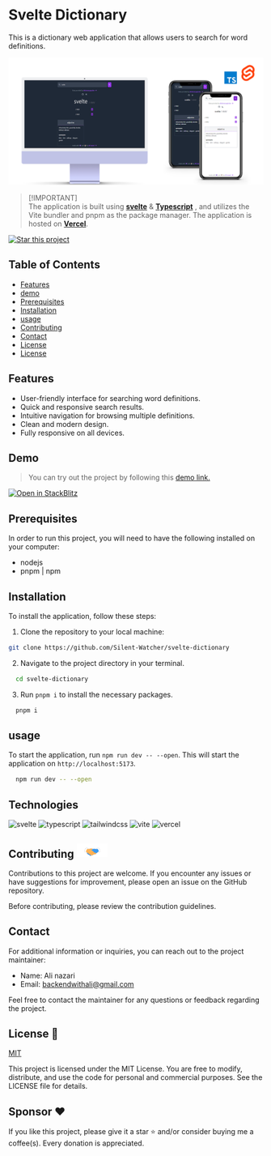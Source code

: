 # Svelte Dictionary
This is a dictionary web application that allows users to search for word definitions.

<!-- banner start -->
![svelte dictionary project](https://github.com/Silent-Watcher/svelte-dictionary/blob/master/.github/svelte-dictionary-banner.png)
<!-- banner end -->

> [!IMPORTANT]\
> The application is built using **[svelte](https://svelte.dev)** & **[Typescript](https://www.typescriptlang.org)** , and utilizes the Vite bundler and pnpm as the package manager. The application is hosted on **[Vercel](https://vercel.com)**.

[![Star this project](https://img.shields.io/badge/-⭐%20Star%20this%20project-yellow?style=for-the-badge)](https://github.com/Silent-Watcher/svelte-dictionary)

## Table of Contents

-   [Features](https://github.com/Silent-Watcher/svelte-dictionary#features)
-   [demo](https://github.com/Silent-Watcher/svelte-dictionary#demo)
-   [Prerequisites](https://github.com/Silent-Watcher/svelte-dictionary#Prerequisites)
-   [Installation](https://github.com/Silent-Watcher/svelte-dictionary#Installation)
-   [usage](https://github.com/Silent-Watcher/svelte-dictionary#usage)
-   [Contributing](https://github.com/Silent-Watcher/svelte-dictionary#Contributing)
-   [Contact](https://github.com/Silent-Watcher/svelte-dictionary#Contact)
-   [License](https://github.com/Silent-Watcher/svelte-dictionary#License)
-   [License](https://github.com/Silent-Watcher/svelte-dictionary#Sponsor)

## Features

-   User-friendly interface for searching word definitions.
-   Quick and responsive search results.
-   Intuitive navigation for browsing multiple definitions.
-   Clean and modern design.
-   Fully responsive on all devices.

## Demo 

> You can try out the project by following this [demo link.](https://dictionary-ten-rosy.vercel.app/)

[![Open in StackBlitz](https://developer.stackblitz.com/img/open_in_stackblitz.svg)](https://stackblitz.com/github/Silent-Watcher/svelte-dictionary)

## Prerequisites
In order to run this project, you will need to have the following installed on your computer:
- nodejs
- pnpm | npm

## Installation
To install the application, follow these steps:

1.  Clone the repository to your local machine:

 
```bash
git clone https://github.com/Silent-Watcher/svelte-dictionary
```

2. Navigate to the project directory in your terminal.

 
```bash
  cd svelte-dictionary
```
3. Run `pnpm i` to install the necessary packages.

 
```bash
  pnpm i
```

## usage

To start the application, run `npm run dev -- --open`. This will start the application on `http://localhost:5173`.

```bash
  npm run dev -- --open
```
## Technologies
![svelte](https://ziadoua.github.io/m3-Markdown-Badges/badges/Svelte/svelte2.svg)
![typescript](https://ziadoua.github.io/m3-Markdown-Badges/badges/TypeScript/typescript2.svg)
![tailwindcss](https://ziadoua.github.io/m3-Markdown-Badges/badges/TailwindCSS/tailwindcss2.svg)
![vite](https://ziadoua.github.io/m3-Markdown-Badges/badges/ViteJS/vitejs2.svg)
![vercel](https://ziadoua.github.io/m3-Markdown-Badges/badges/Vercel/vercel2.svg)

## Contributing  <img src="https://github.com/0xAbdulKhalid/0xAbdulKhalid/raw/main/assets/mdImages/handshake.gif" width ="60">

Contributions to this project are welcome. 
If you encounter any issues or have suggestions for improvement, please open an issue on the GitHub repository.

Before contributing, please review the contribution guidelines.

## Contact

For additional information or inquiries, you can reach out to the project maintainer:

- Name: Ali nazari
- Email: backendwithali@gmail.com

Feel free to contact the maintainer for any questions or feedback regarding the project.

## License 🔐

[MIT](https://choosealicense.com/licenses/mit/)

This project is licensed under the MIT License. You are free to modify, distribute, and use the code for personal and commercial purposes. See the LICENSE file for details.

## Sponsor ❤
If you like this project, please give it a star ⭐ and/or consider buying me a coffee(s). Every donation is appreciated.
